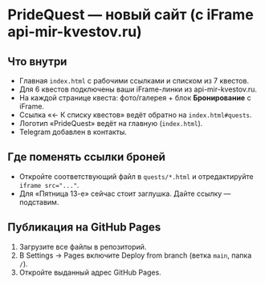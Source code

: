 # PrideQuest — новый сайт (с iFrame api-mir-kvestov.ru)
## Что внутри
- Главная `index.html` с рабочими ссылками и списком из 7 квестов.
- Для 6 квестов подключены ваши iFrame-линки из api-mir-kvestov.ru.
- На каждой странице квеста: фото/галерея + блок **Бронирование** с iFrame.
- Ссылка «← К списку квестов» ведёт обратно на `index.html#quests`.
- Логотип «PrideQuest» ведёт на главную (`index.html`).
- Telegram добавлен в контакты.

## Где поменять ссылки броней
- Откройте соответствующий файл в `quests/*.html` и отредактируйте `iframe src="..."`.
- Для «Пятница 13-е» сейчас стоит заглушка. Дайте ссылку — подставим.

## Публикация на GitHub Pages
1) Загрузите все файлы в репозиторий.
2) В Settings → Pages включите Deploy from branch (ветка `main`, папка `/`).
3) Откройте выданный адрес GitHub Pages.

